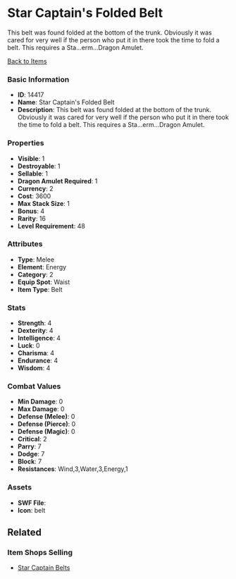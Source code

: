 # Star Captain's Folded Belt

This belt was found folded at the bottom of the trunk. Obviously it was cared for very well if the person who put it in there took the time to fold a belt. This requires a Sta...erm...Dragon Amulet.

[Back to Items](../items.md)

### Basic Information

- **ID**: 14417
- **Name**: Star Captain&#039;s Folded Belt
- **Description**: This belt was found folded at the bottom of the trunk. Obviously it was cared for very well if the person who put it in there took the time to fold a belt. This requires a Sta...erm...Dragon Amulet.

### Properties

- **Visible**: 1
- **Destroyable**: 1
- **Sellable**: 1
- **Dragon Amulet Required**: 1
- **Currency**: 2
- **Cost**: 3600
- **Max Stack Size**: 1
- **Bonus**: 4
- **Rarity**: 16
- **Level Requirement**: 48

### Attributes

- **Type**: Melee
- **Element**: Energy
- **Category**: 2
- **Equip Spot**: Waist
- **Item Type**: Belt

### Stats

- **Strength**: 4
- **Dexterity**: 4
- **Intelligence**: 4
- **Luck**: 0
- **Charisma**: 4
- **Endurance**: 4
- **Wisdom**: 4

### Combat Values

- **Min Damage**: 0
- **Max Damage**: 0
- **Defense (Melee)**: 0
- **Defense (Pierce)**: 0
- **Defense (Magic)**: 0
- **Critical**: 2
- **Parry**: 7
- **Dodge**: 7
- **Block**: 7
- **Resistances**: Wind,3,Water,3,Energy,1

### Assets

- **SWF File**: 
- **Icon**: belt

## Related

### Item Shops Selling

- [Star Captain Belts](../item-shops/458-star-captain-belts.md)

